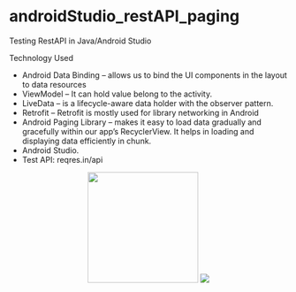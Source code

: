 # androidStudio_restAPI_paging

Testing RestAPI in Java/Android Studio

Technology Used

- Android Data Binding – allows us to bind the UI components in the layout to data resources 
- ViewModel – It can hold value belong to the activity.
- LiveData – is a lifecycle-aware data holder with the observer pattern.
- Retrofit – Retrofit is mostly used for library networking in Android
- Android Paging Library – makes it easy to load data gradually and gracefully within our app’s RecyclerView. It helps in loading and displaying data efficiently in chunk.
- Android Studio.
- Test API: reqres.in/api



<p align="center">
  <img src="https://user-images.githubusercontent.com/48560744/106301449-05ddd400-6258-11eb-9d76-9f4f02f93b99.png" width="200">
  <img src="https://user-images.githubusercontent.com/48560744/106302020-b350e780-6258-11eb-83ae-1a30fa7a3ef7.png" >
</p>

  
</p>




